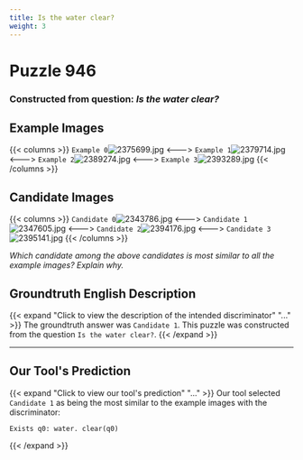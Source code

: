 ```yaml
---
title: Is the water clear?
weight: 3
---
```


# Puzzle 946
### Constructed from question: _Is the water clear?_


## Example Images
{{< columns >}}
`Example 0`![2375699.jpg](/gqa_images/2375699.jpg)
<--->
`Example 1`![2379714.jpg](/gqa_images/2379714.jpg)
<--->
`Example 2`![2389274.jpg](/gqa_images/2389274.jpg)
<--->
`Example 3`![2393289.jpg](/gqa_images/2393289.jpg)
{{< /columns >}}

## Candidate Images
{{< columns >}}
`Candidate 0`![2343786.jpg](/gqa_images/2343786.jpg)
<--->
`Candidate 1`![2347605.jpg](/gqa_images/2347605.jpg)
<--->
`Candidate 2`![2394176.jpg](/gqa_images/2394176.jpg)
<--->
`Candidate 3`![2395141.jpg](/gqa_images/2395141.jpg)
{{< /columns >}}

*Which candidate among the above candidates is most similar to all the example images? Explain why.*

## Groundtruth English Description

{{< expand "Click to view the description of the intended discriminator" "..." >}}
The groundtruth answer was `Candidate 1`. This puzzle was constructed from the question `Is the water clear?`.
{{< /expand >}}

---

## Our Tool's Prediction

{{< expand "Click to view our tool's prediction" "..." >}}
Our tool selected `Candidate 1` as being the most similar to the example images with the discriminator:
```plaintext
Exists q0: water. clear(q0)
```
{{< /expand >}}
